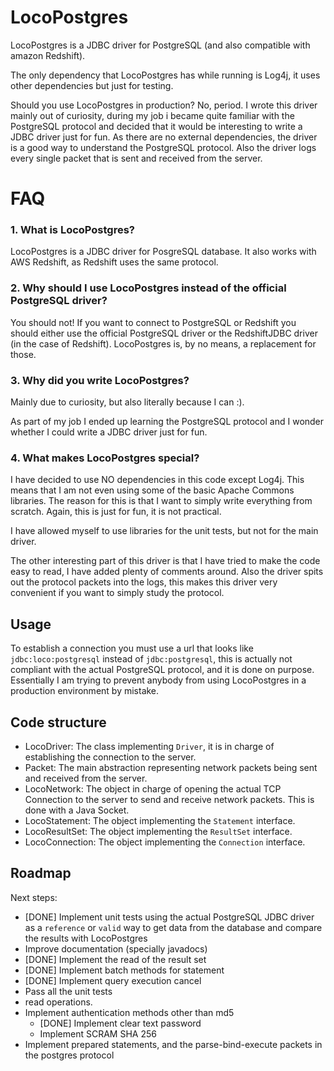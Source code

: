 # LocoPostgres

LocoPostgres is a JDBC driver for PostgreSQL (and also compatible with 
amazon Redshift). 

The only dependency that LocoPostgres has while running is Log4j, it uses
other dependencies but just for testing. 

Should you use LocoPostgres in production? No, period. I wrote this driver
mainly out of curiosity, during my job i became quite familiar with the 
PostgreSQL protocol and decided that it would be interesting to write a 
JDBC driver just for fun. As there are no external dependencies, the driver 
is a good way to understand the PostgreSQL protocol. Also the driver logs 
every single packet that is sent and received from the server. 

# FAQ

### 1. What is LocoPostgres?

LocoPostgres is a JDBC driver for PosgreSQL database. It also works with AWS Redshift, as 
Redshift uses the same protocol. 

### 2. Why should I use LocoPostgres instead of the official PostgreSQL driver?

You should not! If you want to connect to PostgreSQL or Redshift you should either use the 
official PostgreSQL driver or the RedshiftJDBC driver (in the case of Redshift). LocoPostgres 
is, by no means, a replacement for those.

### 3. Why did you write LocoPostgres?

Mainly due to curiosity, but also literally because I can :). 

As part of my job I ended up learning the PostgreSQL protocol and I wonder whether I could
write a JDBC driver just for fun.

### 4. What makes LocoPostgres special?

I have decided to use NO dependencies in this code except Log4j. This means that I am not even 
using some of the basic Apache Commons libraries. The reason for this is that I want to simply 
write everything from scratch. Again, this is just for fun, it is not practical.

I have allowed myself to use libraries for the unit tests, but not for the main driver.

The other interesting part of this driver is that I have tried to make the code easy to read, I 
have added plenty of comments around. Also the driver spits out the protocol packets into the logs, 
this makes this driver very convenient if you want to simply study the protocol.


## Usage

To establish a connection you must use a url that looks like `jdbc:loco:postgresql` instead of `jdbc:postgresql`, 
this is actually not compliant with the actual PostgreSQL protocol, and it is done on purpose. Essentially I am trying 
to prevent anybody from using LocoPostgres in a production environment by mistake.

## Code structure

* LocoDriver: The class implementing `Driver`, it is in charge of establishing the 
connection to the server.
* Packet: The main abstraction representing network packets being sent and received 
from the server. 
* LocoNetwork: The object in charge of opening the actual TCP Connection to the server to
send and receive network packets. This is done with a Java Socket.
* LocoStatement: The object implementing the `Statement` interface.
* LocoResultSet: The object implementing the `ResultSet` interface.
* LocoConnection: The object implementing the `Connection` interface.


## Roadmap

Next steps: 

* [DONE] Implement unit tests using the actual PostgreSQL JDBC driver as a `reference` or `valid` way to get data from 
the database and compare the results with LocoPostgres
* Improve documentation (specially javadocs)
* [DONE] Implement the read of the result set
* [DONE] Implement batch methods for statement 
* [DONE] Implement query execution cancel
* Pass all the unit tests
* read operations.
* Implement authentication methods other than md5
    * [DONE] Implement clear text password
    * Implement SCRAM SHA 256 
* Implement prepared statements, and the parse-bind-execute packets in the postgres protocol

